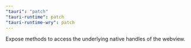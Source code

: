 ```yaml
---
"tauri": "patch"
"tauri-runtime": patch
"tauri-runtime-wry": patch
---
```


Expose methods to access the underlying native handles of the webview.
